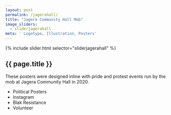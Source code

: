 ```yaml
---
layout: post
permalink: /jagerahall/
title: "Jagera Community Hall Mob"
image_sliders:
  - sliderjagerahall
meta: ' Logotype, Illustration, Posters'
---
```

<section class="section fadeup clear float_left col-1-1">

<div class="col-7-8 centre_align">
  <div id="slideshow">
  {% include slider.html selector="sliderjagerahall" %}
  </div>

  <article class="txt-centre">
    <h2>{{ page.title }}</h2>
    <p>These posters were designed inline with pride and protest events run by the mob at Jagera Community Hall in 2020.</p>
    <ul>
      <li>Political Posters</li>
      <li>Instagram</li>
      <li>Blak Resistance</li>
      <li>Volunteer</li>
    </ul>
  </article>
</div>

</section>

